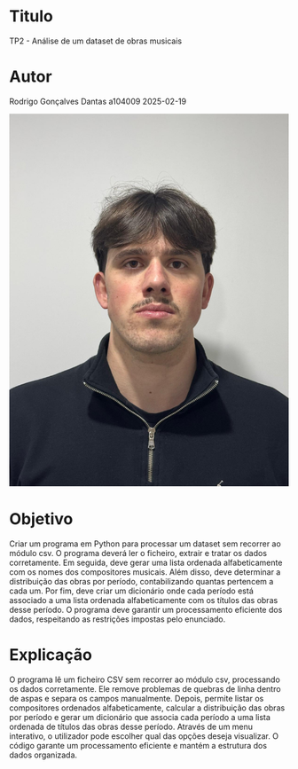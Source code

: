 # Titulo
TP2 - Análise de um dataset de obras musicais
# Autor
Rodrigo Gonçalves Dantas  a104009 
2025-02-19

![Autor](https://github.com/Rodrigodantas04/PL2025-A104009/blob/main/TP1/WhatsApp%20Image%202025-02-13%20at%2022.13.00.jpeg)

# Objetivo
Criar um programa em Python para processar um dataset sem recorrer ao módulo csv. O programa deverá ler o ficheiro, extrair e tratar os dados corretamente. Em seguida, deve gerar uma lista ordenada alfabeticamente com os nomes dos compositores musicais. Além disso, deve determinar a distribuição das obras por período, contabilizando quantas pertencem a cada um. Por fim, deve criar um dicionário onde cada período está associado a uma lista ordenada alfabeticamente com os títulos das obras desse período. O programa deve garantir um processamento eficiente dos dados, respeitando as restrições impostas pelo enunciado. 

# Explicação
O programa lê um ficheiro CSV sem recorrer ao módulo csv, processando os dados corretamente. Ele remove problemas de quebras de linha dentro de aspas e separa os campos manualmente. Depois, permite listar os compositores ordenados alfabeticamente, calcular a distribuição das obras por período e gerar um dicionário que associa cada período a uma lista ordenada de títulos das obras desse período. Através de um menu interativo, o utilizador pode escolher qual das opções deseja visualizar. O código garante um processamento eficiente e mantém a estrutura dos dados organizada.


